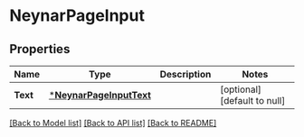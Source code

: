 # NeynarPageInput

## Properties
Name | Type | Description | Notes
------------ | ------------- | ------------- | -------------
**Text** | [***NeynarPageInputText**](NeynarPageInput_text.md) |  | [optional] [default to null]

[[Back to Model list]](../README.md#documentation-for-models) [[Back to API list]](../README.md#documentation-for-api-endpoints) [[Back to README]](../README.md)


